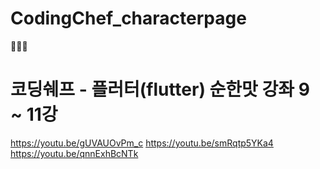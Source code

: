 # CodingChef_characterpage

🚀🧑🏻

# 코딩쉐프 - 플러터(flutter) 순한맛 강좌 9 ~ 11강
https://youtu.be/gUVAUOvPm_c
https://youtu.be/smRqtp5YKa4
https://youtu.be/qnnExhBcNTk
